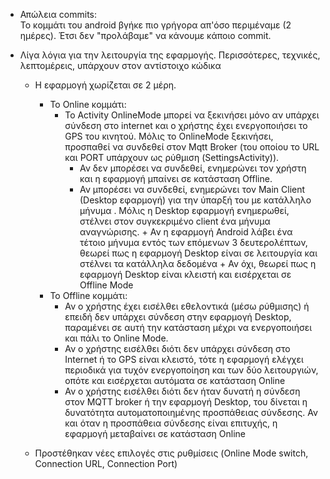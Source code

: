 + Απώλεια commits: <br />
    Το κομμάτι του android βγήκε πιο γρήγορα απ'όσο περιμέναμε (2 ημέρες). Έτσι δεν
    "προλάβαμε" να κάνουμε κάποιο commit.

+ Λίγα λόγια για την λειτουργία της εφαρμογής. Περισσότερες, τεχνικές, λεπτομέρεις, υπάρχουν
    στον αντίστοιχο κώδικα
    + Η εφαρμογή χωρίζεται σε 2 μέρη.
        + Το Online κομμάτι:
            + Το Activity OnlineMode μπορεί να ξεκινήσει μόνο αν υπάρχει σύνδεση στο internet και ο χρήστης
            έχει ενεργοποιήσει το GPS του κινητού. Μόλις το OnlineMode ξεκινήσει, προσπαθεί να συνδεθεί
            στον Mqtt Broker (του οποίου το URL και PORT υπάρχουν ως ρύθμιση (SettingsActivity)).
                + Αν δεν μπορέσει να συνδεθεί, ενημερώνει τον χρήστη και η εφαρμογή μπαίνει σε κατάσταση Offline.
                + Αν μπορέσει να συνδεθεί, ενημερώνει τον Main Client (Desktop εφαρμογή) για την ύπαρξή του
                    με κατάλληλο μήνυμα . Μόλις η Desktop εφαρμογή ενημερωθεί, στέλνει στον συγκεκριμένο
                    client ένα μήνυμα αναγνώρισης.
                        + Αν η εφαρμογή Android λάβει ένα τέτοιο μήνυμα εντός των επόμενων 3 δευτερολέπτων,
                            θεωρεί πως η εφαρμογή Desktop είναι σε λειτουργία και στέλνει τα κατάλληλα δεδομένα
                        + Αν όχι, θεωρεί πως η εφαρμογή Desktop είναι κλειστή και εισέρχεται σε Offline Mode
        + Το Offline κομμάτι:
            + Αν ο χρήστης έχει εισέλθει εθελοντικά (μέσω ρύθμισης) ή επειδή δεν υπάρχει σύνδεση στην εφαρμογή Desktop,
            παραμένει σε αυτή την κατάσταση μέχρι να ενεργοποιήσει και πάλι το Online Mode.
            + Αν ο χρήστης εισέλθει διότι δεν υπάρχει σύνδεση στο Internet ή το GPS είναι κλειστό, τότε
            η εφαρμογή ελέγχει περιοδικά για τυχόν ενεργοποίηση και των δύο λειτουργιών, οπότε και εισέρχεται
            αυτόματα σε κατάσταση Online
            + Αν ο χρήστης εισέλθει διότι δεν ήταν δυνατή η σύνδεση στον MQTT broker ή την εφαρμογή Desktop, του 
                δίνεται η δυνατότητα αυτοματοποιημένης προσπάθειας σύνδεσης. Αν και όταν η προσπάθεια σύνδεσης είναι επιτυχής,
                η εφαρμογή μεταβαίνει σε κατάσταση Online

    + Προστέθηκαν νέες επιλογές στις ρυθμίσεις (Online Mode switch, Connection URL, Connection Port)